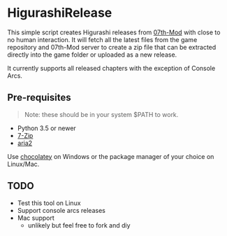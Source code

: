 # HigurashiRelease

This simple script creates Higurashi releases from [07th-Mod](https://github.com/07th-mod/) with close to 
no human interaction. It will fetch all the latest files from the game repository and 07th-Mod server to 
create a zip file that can be extracted directly into the game folder or uploaded as a new release.

It currently supports all released chapters with the exception of Console Arcs.

## Pre-requisites

> Note: these should be in your system $PATH to work.

- Python 3.5 or newer
- [7-Zip](https://www.7-zip.org/https://www.7-zip.org/)
- [aria2](https://aria2.github.io/)

Use [chocolatey](https://chocolatey.org/) on Windows or the package manager of your choice on Linux/Mac.

## TODO

- Test this tool on Linux
- Support console arcs releases
- Mac support 
    - unlikely but feel free to fork and diy
